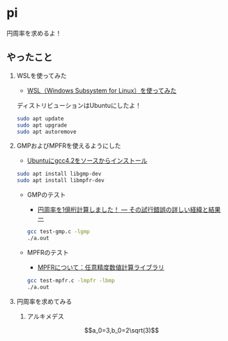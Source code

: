 # pi

円周率を求めるよ！

## やったこと

1. WSLを使ってみた
    * [WSL（Windows Subsystem for Linux）を使ってみた](https://qiita.com/Brutus/items/f26af71d3cc6f50d1640)

    ディストリビューションはUbuntuにしたよ！

    ``` sh
    sudo apt update
    sudo apt upgrade
    sudo apt autoremove
    ```

2. GMPおよびMPFRを使えるようにした
    * [Ubuntuにgcc4.2をソースからインストール](http://d.hatena.ne.jp/seinzumtode/20140730/1406702305)

    ``` sh
    sudo apt install libgmp-dev
    sudo apt install libmpfr-dev
    ```

    * GMPのテスト
        * [円周率を1億桁計算しました！ ― その試行錯誤の詳しい経緯と結果 ー](https://itchyny.hatenablog.com/entry/20120304/1330870932)

        ``` sh
        gcc test-gmp.c -lgmp
        ./a.out
        ```

    * MPFRのテスト
        * [MPFRについて：任意精度数値計算ライブラリ](https://etc2day-linux.blogspot.com/2014/06/mpfr.html)

        ``` sh
        gcc test-mpfr.c -lmpfr -lbmp
        ./a.out

        ```
3. 円周率を求めてみる
    1. アルキメデス
    ``` math
    a_0=3,b_0=2\sqrt(3)
    ```